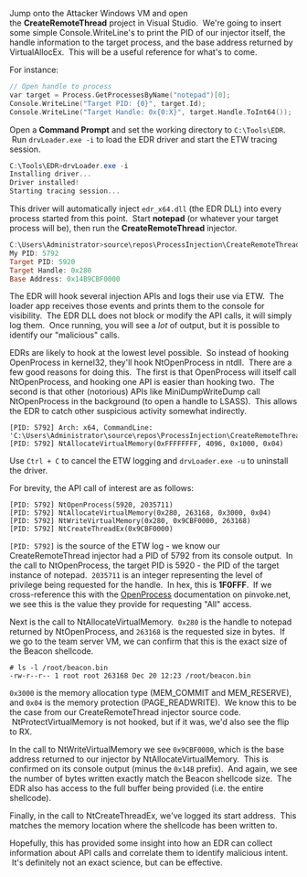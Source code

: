Jump onto the Attacker Windows VM and open the **CreateRemoteThread** project in Visual Studio.  We're going to insert some simple Console.WriteLine's to print the PID of our injector itself, the handle information to the target process, and the base address returned by VirtualAllocEx.  This will be a useful reference for what's to come.

For instance:

```c++
// Open handle to process
var target = Process.GetProcessesByName("notepad")[0];
Console.WriteLine("Target PID: {0}", target.Id);
Console.WriteLine("Target Handle: 0x{0:X}", target.Handle.ToInt64());
```
  

Open a **Command Prompt** and set the working directory to `C:\Tools\EDR`.  Run `drvLoader.exe -i` to load the EDR driver and start the ETW tracing session.

```powershell
C:\Tools\EDR>drvLoader.exe -i
Installing driver...
Driver installed!
Starting tracing session...
```

  

This driver will automatically inject `edr_x64.dll` (the EDR DLL) into every process started from this point.  Start **notepad** (or whatever your target process will be), then run the **CreateRemoteThread** injector.

```powershell
C:\Users\Administrator>source\repos\ProcessInjection\CreateRemoteThread\bin\Debug\CreateRemoteThread.exe
My PID: 5792
Target PID: 5920
Target Handle: 0x280
Base Address: 0x14B9CBF0000
```

The EDR will hook several injection APIs and logs their use via ETW.  The loader app receives those events and prints them to the console for visibility.  The EDR DLL does not block or modify the API calls, it will simply log them.  Once running, you will see a *lot* of output, but it is possible to identify our "malicious" calls.

EDRs are likely to hook at the lowest level possible.  So instead of hooking OpenProcess in kernel32, they'll hook NtOpenProcess in ntdll.  There are a few good reasons for doing this.  The first is that OpenProcess will itself call NtOpenProcess, and hooking one API is easier than hooking two.  The second is that other (notorious) APIs like MiniDumpWriteDump call NtOpenProcess in the background (to open a handle to LSASS).  This allows the EDR to catch other suspicious activity somewhat indirectly.

```shell
[PID: 5792] Arch: x64, CommandLine: 'C:\Users\Administrator\source\repos\ProcessInjection\CreateRemoteThread\bin\Debug\CreateRemoteThread.exe'
[PID: 5792] NtAllocateVirtualMemory(0xFFFFFFFF, 4096, 0x1000, 0x04)
```

Use `Ctrl + C` to cancel the ETW logging and `drvLoader.exe -u` to uninstall the driver.

For brevity, the API call of interest are as follows:
```shell
[PID: 5792] NtOpenProcess(5920, 2035711)
[PID: 5792] NtAllocateVirtualMemory(0x280, 263168, 0x3000, 0x04)
[PID: 5792] NtWriteVirtualMemory(0x280, 0x9CBF0000, 263168)
[PID: 5792] NtCreateThreadEx(0x9CBF0000)
```

`[PID: 5792]` is the source of the ETW log - we know our CreateRemoteThread injector had a PID of 5792 from its console output.  In the call to NtOpenProcess, the target PID is 5920 - the PID of the target instance of notepad.  `2035711` is an integer representing the level of privilege being requested for the handle.  In hex, this is **1F0FFF**.  If we cross-reference this with the [OpenProcess](http://pinvoke.net/default.aspx/kernel32/OpenProcess.html) documentation on pinvoke.net, we see this is the value they provide for requesting "All" access.

Next is the call to NtAllocateVirtualMemory.  `0x280` is the handle to notepad returned by NtOpenProcess, and `263168` is the requested size in bytes.  If we go to the team server VM, we can confirm that this is the exact size of the Beacon shellcode.

```shell
# ls -l /root/beacon.bin 
-rw-r--r-- 1 root root 263168 Dec 20 12:23 /root/beacon.bin
```

`0x3000` is the memory allocation type (MEM_COMMIT and MEM_RESERVE), and `0x04` is the memory protection (PAGE_READWRITE).  We know this to be the case from our CreateRemoteThread injector source code.  NtProtectVirtualMemory is not hooked, but if it was, we'd also see the flip to RX.

In the call to NtWriteVirtualMemory we see `0x9CBF0000`, which is the base address returned to our injector by NtAllocateVirtualMemory.  This is confirmed on its console output (minus the `0x14B` prefix).  And again, we see the number of bytes written exactly match the Beacon shellcode size.  The EDR also has access to the full buffer being provided (i.e. the entire shellcode).

Finally, in the call to NtCreateThreadEx, we've logged its start address.  This matches the memory location where the shellcode has been written to.

Hopefully, this has provided some insight into how an EDR can collect information about API calls and correlate them to identify malicious intent.  It's definitely not an exact science, but can be effective.